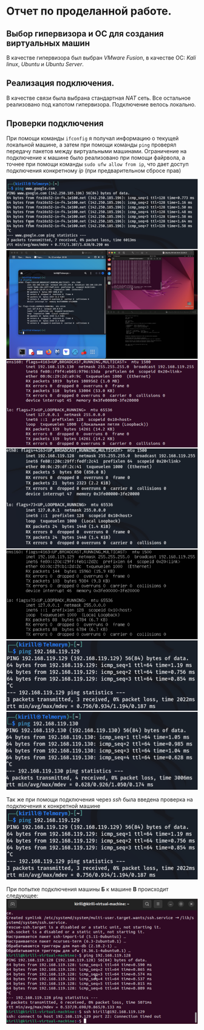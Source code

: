 # Отчет по проделанной работе.

## Выбор гипервизора и ОС для создания виртуальных машин

В качестве гипервизора был выбран _VMware Fusion_, в качестве ОС: _Kali linux_, _Ubuntu_ и _Ubuntu Server_.

## Реализация подключения.

В качестве связи была выбрана стандартная _NAT_ сеть. Все остальное реализовано под капотом гипервизора. Подключение велось локально.

## Проверки подключения
При помощи команды `ifconfig` я получал информацию о текущей локальной машине, а затем при помощи команды `ping` проверял передачу пакетов между виртуальными машинами.
Ограничение на подключение к машине было реализовано при помощи файрвола, а точнее при помощи команды `sudo ufw allow from ip`, что дает доступ подключения конкретному _ip_ (при предварительном сбросе прав)

![Иллюстрация ВМ к сети на примере Kali](assets/7.png)
![Иллюстрация одновременного запуска ВМ](assets/6.png)
![Иллюстрация ifconfig на примере Ubuntu](assets/4.png)
![Иллюстрация ifconfig на примере Kali](assets/3.png)
![Иллюстрация ifconfig на примере Ubuntu Server](assets/5.png)
![Иллюстрация связи Kali с другими машинами](assets/1.png)
![Иллюстрация связи Kali с другими машинами](assets/2.png)

Так же при помощи подключения через _ssh_ была введена проверка на подключения к конкретной машине
![Иллюстрация связи Kali через ssh с Ubuntu](assets/1.png)

При попытке подключения машины **Б** к машине **В** происходит следующее:
![Иллюстрация отсутствия связи Ubuntu c Ubuntu Server](assets/9.png)
